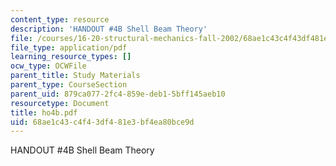 ```yaml
---
content_type: resource
description: 'HANDOUT #4B Shell Beam Theory'
file: /courses/16-20-structural-mechanics-fall-2002/68ae1c43c4f43df481e3bf4ea80bce9d_ho4b.pdf
file_type: application/pdf
learning_resource_types: []
ocw_type: OCWFile
parent_title: Study Materials
parent_type: CourseSection
parent_uid: 879ca077-2fc4-859e-deb1-5bff145aeb10
resourcetype: Document
title: ho4b.pdf
uid: 68ae1c43-c4f4-3df4-81e3-bf4ea80bce9d
---
```

HANDOUT #4B Shell Beam Theory

